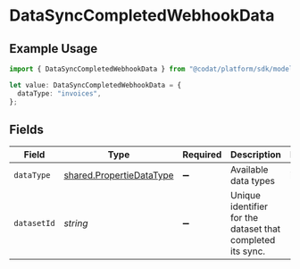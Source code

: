 # DataSyncCompletedWebhookData

## Example Usage

```typescript
import { DataSyncCompletedWebhookData } from "@codat/platform/sdk/models/shared";

let value: DataSyncCompletedWebhookData = {
  dataType: "invoices",
};
```

## Fields

| Field                                                                       | Type                                                                        | Required                                                                    | Description                                                                 | Example                                                                     |
| --------------------------------------------------------------------------- | --------------------------------------------------------------------------- | --------------------------------------------------------------------------- | --------------------------------------------------------------------------- | --------------------------------------------------------------------------- |
| `dataType`                                                                  | [shared.PropertieDataType](../../../sdk/models/shared/propertiedatatype.md) | :heavy_minus_sign:                                                          | Available data types                                                        | invoices                                                                    |
| `datasetId`                                                                 | *string*                                                                    | :heavy_minus_sign:                                                          | Unique identifier for the dataset that completed its sync.                  |                                                                             |
